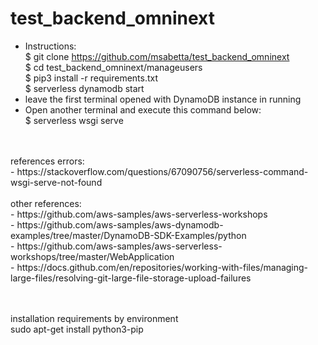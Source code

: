 # test_backend_omninext
- Instructions: <br />
$ git clone https://github.com/msabetta/test_backend_omninext <br />
$ cd test_backend_omninext/manageusers <br />
$ pip3 install -r requirements.txt <br />
$ serverless dynamodb start <br />
- leave the first terminal opened with DynamoDB instance in running <br />
- Open another terminal and execute this command below: <br />
$ serverless wsgi serve <br />
<br />
<br />
references errors: <br />
- https://stackoverflow.com/questions/67090756/serverless-command-wsgi-serve-not-found <br />
<br />
other references:<br />
- https://github.com/aws-samples/aws-serverless-workshops <br />
- https://github.com/aws-samples/aws-dynamodb-examples/tree/master/DynamoDB-SDK-Examples/python <br />
- https://github.com/aws-samples/aws-serverless-workshops/tree/master/WebApplication <br />
- https://docs.github.com/en/repositories/working-with-files/managing-large-files/resolving-git-large-file-storage-upload-failures <br />
<br />
<br />

installation requirements by environment <br />
sudo apt-get install python3-pip <br />

